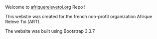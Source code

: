 Welcome to [afriquerelevetoi.org](https://lionl-n.github.io/afriquerelevetoi.org/) Repo !

This webstie was created for the french non-profit organization Afrique Releve Toi 
(ART).

The website was built using Bootstrap 3.3.7

